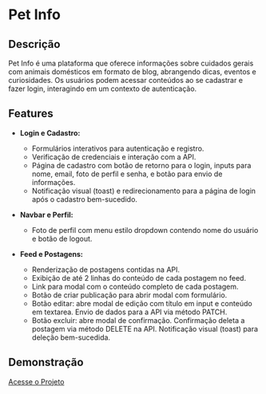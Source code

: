# Pet Info

## Descrição

Pet Info é uma plataforma que oferece informações sobre cuidados gerais com animais domésticos em formato de blog, abrangendo dicas, eventos e curiosidades. Os usuários podem acessar conteúdos ao se cadastrar e fazer login, interagindo em um contexto de autenticação.

## Features

- **Login e Cadastro:**
  - Formulários interativos para autenticação e registro.
  - Verificação de credenciais e interação com a API.
  - Página de cadastro com botão de retorno para o login, inputs para nome, email, foto de perfil e senha, e botão para envio de informações.
  - Notificação visual (toast) e redirecionamento para a página de login após o cadastro bem-sucedido.

- **Navbar e Perfil:**
  - Foto de perfil com menu estilo dropdown contendo nome do usuário e botão de logout.

- **Feed e Postagens:**
  - Renderização de postagens contidas na API.
  - Exibição de até 2 linhas do conteúdo de cada postagem no feed.
  - Link para modal com o conteúdo completo de cada postagem.
  - Botão de criar publicação para abrir modal com formulário.
  - Botão editar: abre modal de edição com título em input e conteúdo em textarea. Envio de dados para a API via método PATCH.
  - Botão excluir: abre modal de confirmação. Confirmação deleta a postagem via método DELETE na API. Notificação visual (toast) para deleção bem-sucedida.

## Demonstração
[Acesse o Projeto](https://kenzie-academy-brasil-developers.github.io/pet-info-template-1-YannGSB/)
